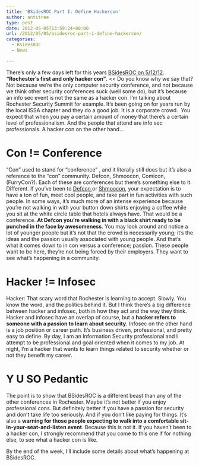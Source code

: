 ```yaml
---
title: 'BSidesROC Part I: Define Hackercon'
author: antitree
type: post
date: 2012-05-05T13:59:24+00:00
url: /2012/05/05/bsidesroc-part-i-define-hackercon/
categories:
  - BSidesROC
  - News

---
```

There&#8217;s only a few days left for this years <a href="http://www.bsidesroc.com" target="_blank">BSidesROC on 5/12/12</a>. **&#8220;Rochester&#8217;s first and only hacker con&#8221;**. << Do you know why we say that? Not because we&#8217;re the only computer security conference, and not because we think other security conferences suck (well some do), but it&#8217;s because an info sec event is not the same as a hacker con. I&#8217;m talking about Rochester Security Summit for example. It&#8217;s been going on for years run by the local ISSA chapter and they do a good job. It is a corporate crowd.  You expect that when you pay a certain amount of money that there&#8217;s a certain level of professionalism. And the people that attend are info sec professionals. A hacker con on the other hand&#8230;

# Con != Conference

&#8220;Con&#8221; used to stand for &#8220;conference&#8221; , and it literally still does but it&#8217;s also a reference to the &#8220;con&#8221; community. Defcon, Shmoocon, Comicon, (FurryCon?). Each of these are conferences but there&#8217;s something else to it. Different. If you&#8217;ve been to <a href="http://www.defcon.org" target="_blank">Defcon </a>or <a href="http://www.shmoocon.org" target="_blank">Shmoocon</a>, your expectation is to have a ton of fun, meet cool people, and take part in fun activities with such people. In some ways, it&#8217;s much more of an intense experience because you&#8217;re not walking in with your button down shirts enjoying a coffee while you sit at the white circle table that hotels always have. That would be a conference. **At Defcon you&#8217;re walking in with a black shirt ready to be punched in the face by awesomeness**. You may look around and notice a lot of younger people but it&#8217;s not that the crowd is necessarily young; it&#8217;s the ideas and the passion usually associated with young people. And that&#8217;s what it comes down to in con versus a conference; passion. These people want to be here, they&#8217;re not being forced by their employers. They want to see what&#8217;s happening in a community.

# Hacker != Infosec

Hacker: That scary word that Rochester is learning to accept. Slowly. You know the word, and the politics behind it. But I think there&#8217;s a big difference between hacker and infosec, both in how they act and the way they think. Hacker and infosec have an overlap of course, but a **hacker refers to someone with a passion to learn about security**. Infosec on the other hand is a job position or career path. It&#8217;s business driven, professional, and pretty easy to define. By day, I am an Information Security professional and I attempt to be professional and goal oriented when it comes to my job. At night, I&#8217;m a hacker that wants to learn things related to security whether or not they benefit my career.

# Y U SO Pedantic

The point is to show that BSidesROC is a different beast than any of the other conferences in Rochester. Maybe it&#8217;s not better if you enjoy professional cons. But definitely better if you have a passion for security and don&#8217;t take life too seriously. And if you don&#8217;t like paying for things. It&#8217;s also a **warning for those people expecting to walk into a comfortable sit-in-your-seat-and-listen event**. Because this is not it. If you haven&#8217;t been to a hacker con, I strongly recommend that you come to this one if for nothing else, to see what a hacker con is like.

By the end of the week, I&#8217;ll include some details about what&#8217;s happening at BSidesROC.